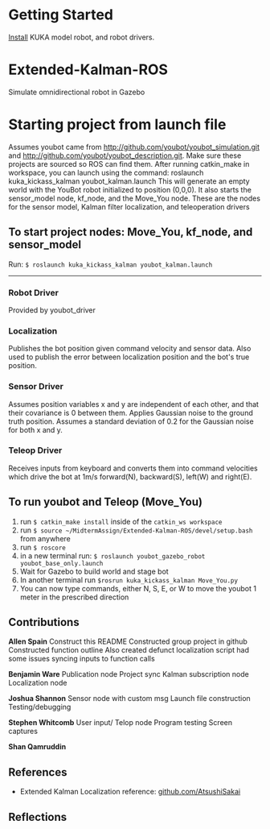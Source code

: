 # Getting Started
[Install](http://www.youbot-store.com/wiki/index.php/Gazebo_simulation) KUKA model robot, and robot drivers. 

# Extended-Kalman-ROS
Simulate omnidirectional robot in Gazebo 

# Starting project from launch file
Assumes youbot came from http://github.com/youbot/youbot_simulation.git and http://github.com/youbot/youbot_description.git. 
Make sure these projects are sourced so ROS can find them.
After running catkin_make in workspace, you can launch using the command:
roslaunch kuka_kickass_kalman youbot_kalman.launch 
This will generate an empty world with the YouBot robot initialized to position (0,0,0). It also starts the sensor_model node, kf_node, and the Move_You node. These are the nodes for the sensor model, Kalman filter localization, and teleoperation drivers

## To start project nodes: Move_You, kf_node, and sensor_model
Run: ```$ roslaunch kuka_kickass_kalman youbot_kalman.launch```


-----------------------------------
### Robot Driver
Provided by youbot_driver

### Localization
Publishes the bot position given command velocity and sensor data. Also used to publish the error between localization position and the bot's true position.  

### Sensor Driver
Assumes position variables x and y are independent of each other, and that their covariance is 0 between them. Applies Gaussian noise to the ground truth position. Assumes a standard deviation of 0.2 for the Gaussian noise for both x and y.

### Teleop Driver
Receives inputs from keyboard and converts them into command velocities which drive the bot at 1m/s forward(N), backward(S), left(W) and right(E). 


## To run youbot and Teleop (Move_You)
1) run ```$ catkin_make install``` inside of the ```catkin_ws workspace```
2) run ```$ source ~/MidtermAssign/Extended-Kalman-ROS/devel/setup.bash``` from anywhere
3) run ```$ roscore```
4) in a new terminal run: ```$ roslaunch youbot_gazebo_robot youbot_base_only.launch``` 
5) Wait for Gazebo to build world and stage bot
6) In another terminal run ```$rosrun kuka_kickass_kalman Move_You.py``` 
7) You can now type commands, either N, S, E, or W to move the youbot 1 meter in the prescribed direction


## Contributions
**Allen Spain**
Construct this README 
Constructed group project in github
Constructed function outline
Also created defunct localization script
had some issues syncing inputs to function calls

**Benjamin Ware** 
Publication node
Project sync
Kalman subscription node
Localization node

**Joshua Shannon** 
Sensor node with custom msg
Launch file construction
Testing/debugging

**Stephen Whitcomb** 
User input/ Telop node
Program testing
Screen captures

**Shan Qamruddin** 

## References
* Extended Kalman Localization reference: [github.com/AtsushiSakai](https://github.com/AtsushiSakai/PythonRobotics/tree/master/Localization/extended_kalman_filter)

## Reflections



